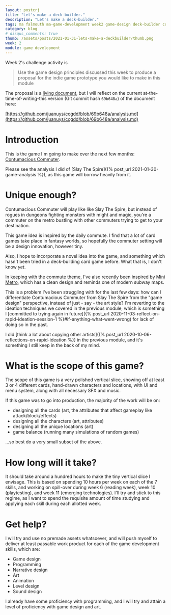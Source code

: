 ```yaml
---
layout: postcrj
title: "Let's make a deck-builder."
description: "Let's make a deck-builder."
tags: ma falmouth ma-game-development week2 game-design deck-builder contumacious
category: blog
# disqus_comments: true
thumb: /assets/posts/2021-01-31-lets-make-a-deckbuilder/thumb.png
week: 2
module: game development
---
```


Week 2's challenge activity is 

> Use the game design principles discussed this week to produce a proposal for the indie game prototype you would like to make in this module 

The proposal is a [living document](https://github.com/juanuys/ccgdd/blob/master/analysis.md), but I will reflect on the current at-the-time-of-writing-this version (Git commit hash `69b648a`) of the document here:

[https://github.com/juanuys/ccgdd/blob/69b648a/analysis.md](https://github.com/juanuys/ccgdd/blob/69b648a/analysis.md)

# Introduction

This is the game I'm going to make over the next few months: [Contumacious Commuter](/tags#contumacious). 

Please see the analysis I did of [Slay The Spire]({% post_url 2021-01-30-game-analysis %}), as this game will borrow heavily from it.

# Unique enough?

Contumacious Commuter will play like like Slay The Spire, but instead of rogues in dungeons fighting monsters with might and magic, you're a commuter on the metro bustling with other commuters trying to get to your destination.

This game idea is inspired by the daily commute. I find that a lot of card games take place in fantasy worlds, so hopefully the commuter setting will be a design innovation, however tiny.

Also, I hope to incorporate a novel idea into the game, and something which hasn't been tried in a deck-building card game before. What that is, I don't know *yet*.

In keeping with the commute theme, I've also recently been inspired by [Mini Metro](https://dinopoloclub.com/games/mini-metro/), which has a clean design and reminds one of modern subway maps.

This is a problem I've been struggling with for the last few days: how can I differentiate Contumacious Commuter from Slay The Spire from the "game design" perspective, instead of just - say - the art style? I'm reverting to the ideation techniques we covered in the previous module, which is something I [committed to trying again in future]({% post_url 2020-11-03-reflect-on-rapid-ideation-session-1 %}#if-anything-what-went-wrong) for lack of doing so in the past.

I did [think a lot about copying other artists]({% post_url 2020-10-06-reflections-on-rapid-ideation %}) in the previous module, and it's something I still keep in the back of my mind.

# What is the scope of this game?

The scope of this game is a very polished vertical slice, showing off at least 3 or 4 different cards, hand-drawn characters and locations, with UI and menu system, along with all necessary SFX and music.

If this game was to go into production, the majority of the work will be on:

- designing all the cards (art, the attributes that affect gameplay like attack/block/effects)
- designing all the characters (art, attributes)
- designing all the unique locations (art)
- game balance (running many simulations of random games)

...so best do a very small subset of the above.

# How long will it take?

It should take around a hundred hours to make the tiny vertical slice I envisage. This is based on spending 10 hours per week on each of the 7 skills, and working on spill-over during week 6 (reading week), week 10 (playtesting), and week 11 (emerging technologies). I'll try and stick to this regime, as I want to spend the requisite amount of time studying and applying each skill during each allotted week.

# Get help?

I will try and use no premade assets whatsoever, and will push myself to deliver at least passable work product for each of the game development skills, which are:

- Game design
- Programming
- Narrative design
- Art
- Animation
- Level design
- Sound design

I already have some proficiency with programming, and I will try and attain a level of proficiency with game design and art.

<!-- # Bibliography

{% bibliography --cited %} -->
